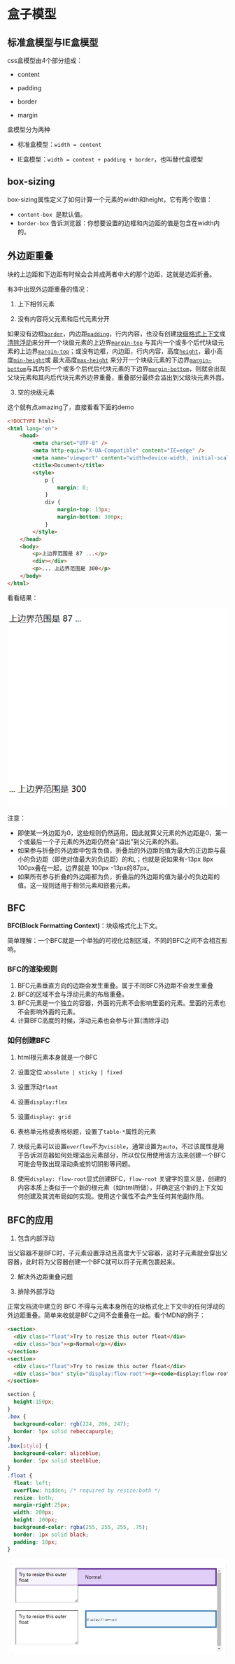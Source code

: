 # 盒子模型

## 标准盒模型与IE盒模型

css盒模型由4个部分组成：

- content

- padding

- border

- margin

盒模型分为两种

- 标准盒模型：`width = content`

- IE盒模型：`width = content + padding + border`，也叫替代盒模型

## box-sizing

box-sizing属性定义了如何计算一个元素的width和height，它有两个取值：

- `content-box`  是默认值。
- `border-box` 告诉浏览器：你想要设置的边框和内边距的值是包含在width内的。

## 外边距重叠

块的上边距和下边距有时候会合并成两者中大的那个边距，这就是边距折叠。

有3中出现外边距重叠的情况：

1. 上下相邻元素

2. 没有内容将父元素和后代元素分开

如果没有边框[`border`](https://developer.mozilla.org/zh-CN/docs/Web/CSS/border)，内边距[`padding`](https://developer.mozilla.org/zh-CN/docs/Web/CSS/padding)，行内内容，也没有创建[块级格式上下文](https://developer.mozilla.org/zh-CN/docs/Web/Guide/CSS/Block_formatting_context)或[清除浮动](https://developer.mozilla.org/zh-CN/docs/Web/CSS/clear)来分开一个块级元素的上边界[`margin-top`](https://developer.mozilla.org/zh-CN/docs/Web/CSS/margin-top) 与其内一个或多个后代块级元素的上边界[`margin-top`](https://developer.mozilla.org/zh-CN/docs/Web/CSS/margin-top)；或没有边框，内边距，行内内容，高度[`height`](https://developer.mozilla.org/zh-CN/docs/Web/CSS/height)，最小高度[`min-height`](https://developer.mozilla.org/zh-CN/docs/Web/CSS/min-height)或 最大高度[`max-height`](https://developer.mozilla.org/zh-CN/docs/Web/CSS/max-height) 来分开一个块级元素的下边界[`margin-bottom`](https://developer.mozilla.org/zh-CN/docs/Web/CSS/margin-bottom)与其内的一个或多个后代后代块元素的下边界[`margin-bottom`](https://developer.mozilla.org/zh-CN/docs/Web/CSS/margin-bottom)，则就会出现父块元素和其内后代块元素外边界重叠，重叠部分最终会溢出到父级块元素外面。

3. 空的块级元素

这个就有点amazing了，直接看看下面的demo

```html
<!DOCTYPE html>
<html lang="en">
    <head>
        <meta charset="UTF-8" />
        <meta http-equiv="X-UA-Compatible" content="IE=edge" />
        <meta name="viewport" content="width=device-width, initial-scale=1.0" />
        <title>Document</title>
        <style>
            ​​​​​​p {
                margin: 0;
            }
            div {
                margin-top: 13px;
                margin-bottom: 300px;
            }
        </style>
    </head>
    <body>
        <p>上边界范围是 87 ...</p>
        <div></div>
        <p>... 上边界范围是 300</p>
    </body>
</html>
```

看看结果：

<img src="../assets/images/6.png"/>

注意：

- 即使某一外边距为0，这些规则仍然适用。因此就算父元素的外边距是0，第一个或最后一个子元素的外边距仍然会“溢出”到父元素的外面。
- 如果参与折叠的外边距中包含负值，折叠后的外边距的值为最大的正边距与最小的负边距（即绝对值最大的负边距）的和,；也就是说如果有-13px 8px 100px叠在一起，边界就是 100px -13px的87px。
- 如果所有参与折叠的外边距都为负，折叠后的外边距的值为最小的负边距的值。这一规则适用于相邻元素和嵌套元素。



## BFC

**BFC(Block Formatting Context)**：块级格式化上下文。  


简单理解：一个BFC就是一个单独的可视化绘制区域，不同的BFC之间不会相互影响。



### BFC的渲染规则

1. BFC元素垂直方向的边距会发生重叠。属于不同BFC外边距不会发生重叠
2. BFC的区域不会与浮动元素的布局重叠。
3. BFC元素是一个独立的容器，外面的元素不会影响里面的元素。里面的元素也不会影响外面的元素。
4. 计算BFC高度的时候，浮动元素也会参与计算(清除浮动)



### 如何创建BFC

1. html根元素本身就是一个BFC

2. 设置定位:`absolute | sticky | fixed`

3. 设置浮动`float`

4. 设置`display:flex`

5. 设置`display: grid`

6. 表格单元格或表格标题，设置了`table-*`属性的元素

7. 块级元素可以设置`overflow`不为`visible`，通常设置为`auto`，不过该属性是用于告诉浏览器如何处理溢出元素部分，所以仅仅用使用该方法来创建一个BFC可能会导致出现滚动条或剪切阴影等问题。

8. 使用`display: flow-root`显式创建BFC，`flow-root` 关键字的意义是，创建的内容本质上类似于一个新的根元素（如html所做），并确定这个新的上下文如何创建及其流布局如何实现。使用这个属性不会产生任何其他副作用。



## BFC的应用

1. 包含内部浮动

当父容器不是BFC时，子元素设置浮动且高度大于父容器，这时子元素就会穿出父容器，此时将为父容器创建一个BFC就可以将子元素包裹起来。

2. 解决外边距重叠问题

3. 排除外部浮动

正常文档流中建立的 BFC 不得与元素本身所在的块格式化上下文中的任何浮动的外边距重叠。简单来收就是BFC之间不会重叠在一起。看个MDN的例子：

```html
<section>
  <div class="float">Try to resize this outer float</div>
  <div class="box"><p>Normal</p></div>
</section>
<section>
  <div class="float">Try to resize this outer float</div>
  <div class="box" style="display:flow-root"><p><code>display:flow-root</code><p></div>
</section>

```

```css
section {
  height:150px;
}
.box {
  background-color: rgb(224, 206, 247);
  border: 5px solid rebeccapurple;
}
.box[style] {
  background-color: aliceblue;
  border: 5px solid steelblue;
}
.float {
  float: left;
  overflow: hidden; /* required by resize:both */
  resize: both;
  margin-right:25px;
  width: 200px;
  height: 100px;
  background-color: rgba(255, 255, 255, .75);
  border: 1px solid black;
  padding: 10px;
}

```

<img src="../assets/images/7.png"/>


